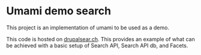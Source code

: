 # Umami demo search

This project is an implementation of umami to be used as a demo.

This code is hosted on [drupalsear.ch](http://drupalsear.ch). This provides an example of what can be achieved with a basic setup of Search API, Search API db, and Facets.
